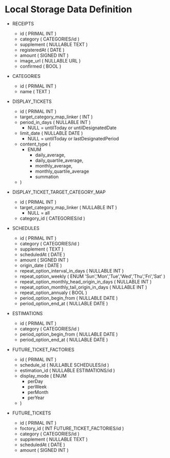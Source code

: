 # Local Storage Data Definition

- RECEIPTS
  - id ( PRIMAL INT )
  - category ( CATEGORIES/id )
  - supplement ( NULLABLE TEXT )
  - registeredAt ( DATE )
  - amount ( SIGNED INT )
  - image_url ( NULLABLE URL )
  - confirmed ( BOOL )

- CATEGORIES
  - id ( PRIMAL INT )
  - name ( TEXT )

- DISPLAY_TICKETS
  - id ( PRIMAL INT )
  - target_category_map_linker ( INT )
  - period_in_days ( NULLABLE INT )
    - NULL = untilToday or untilDesignatedDate
  - limit_date ( NULLABLE DATE )
    - NULL = untilToday or lastDesignatedPeriod
  - content_type (
    - ENUM
      - daily_average,
      - daily_quartile_average,
      - monthly_average,
      - monthly_quartile_average
      - summation
  - )

- DISPLAY_TICKET_TARGET_CATEGORY_MAP
  - id ( PRIMAL INT )
  - target_category_map_linker ( NULLABLE INT )
    - NULL = all
  - category_id ( CATEGORIES/id )

- SCHEDULES
  - id ( PRIMAL INT )
  - category ( CATEGORIES/id )
  - supplement ( TEXT )
  - scheduledAt ( DATE )
  - amount ( SIGNED INT )
  - origin_date ( DATE )
  - repeat_option_interval_in_days ( NULLABLE INT )
  - repeat_option_weekly ( ENUM 'Sun','Mon','Tue','Wed','Thu','Fri','Sat' )
  - repeat_option_monthly_head_origin_in_days ( NULLABLE INT )
  - repeat_option_monthly_tail_origin_in_days ( NULLABLE INT )
  - repeat_option_annualy ( BOOL )
  - period_option_begin_from ( NULLABLE DATE )
  - period_option_end_at ( NULLABLE DATE )

- ESTIMATIONS
  - id ( PRIMAL INT )
  - category ( CATEGORIES/id )
  - period_option_begin_from ( NULLABLE DATE )
  - period_option_end_at ( NULLABLE DATE )

- FUTURE_TICKET_FACTORIES
  - id ( PRIMAL INT )
  - schedule_id ( NULLABLE SCHEDULES/id )
  - estimation_id ( NULLABLE ESTIMATIONS/id )
  - display_mode ( ENUM
    - perDay
    - perWeek
    - perMonth
    - perYear
  - )

- FUTURE_TICKETS
  - id ( PRIMAL INT )
  - foctory_id ( INT FUTURE_TICKET_FACTORIES/id )
  - category ( CATEGORIES/id )
  - supplement ( NULLABLE TEXT )
  - scheduledAt ( DATE )
  - amount ( SIGNED INT )

